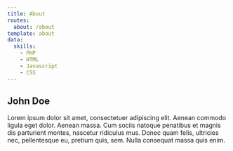```yaml
---
title: About
routes:
  about: /about
template: about
data:
  skills:
    - PHP
    - HTML
    - Javascript
    - CSS
---
```

## John Doe

Lorem ipsum dolor sit amet, consectetuer adipiscing elit. Aenean commodo ligula eget dolor. Aenean massa. Cum sociis natoque penatibus et magnis dis parturient montes, nascetur ridiculus mus. Donec quam felis, ultricies nec, pellentesque eu, pretium quis, sem. Nulla consequat massa quis enim.
